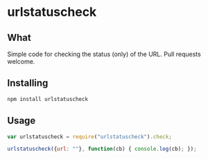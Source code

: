 # urlstatuscheck

## What

Simple code for checking the status (only) of the URL. Pull requests welcome.

## Installing

```bash
npm install urlstatuscheck
```

## Usage

```node.js
var urlstatuscheck = require("urlstatuscheck").check;

urlstatuscheck({url: ""}, function(cb) { console.log(cb); });

```
